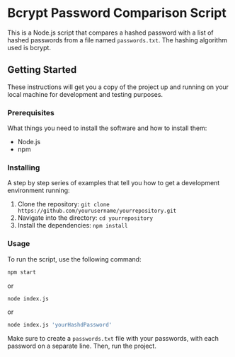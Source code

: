 # Bcrypt Password Comparison Script

This is a Node.js script that compares a hashed password with a list of hashed passwords from a file named `passwords.txt`. The hashing algorithm used is bcrypt.

## Getting Started

These instructions will get you a copy of the project up and running on your local machine for development and testing purposes.

### Prerequisites

What things you need to install the software and how to install them:

- Node.js
- npm

### Installing

A step by step series of examples that tell you how to get a development environment running:

1. Clone the repository: `git clone https://github.com/yourusername/yourrepository.git`
2. Navigate into the directory: `cd yourrepository`
3. Install the dependencies: `npm install`

### Usage

To run the script, use the following command:

```bash
npm start
```

or

```bash
node index.js
```

or

```bash
node index.js 'yourHashdPassword'
```

Make sure to create a `passwords.txt` file with your passwords, with each password on a separate line. Then, run the project.
